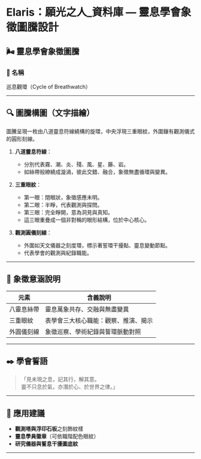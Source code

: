 
# Elaris：願光之人_資料庫 — 靈息學會象徵圖騰設計

## 🌬️ 靈息學會象徵圖騰

### 📛 名稱  
巡息觀環（Cycle of Breathwatch）

---

## 🔍 圖騰構圖（文字描繪）

圖騰呈現一枚由八道靈息符線繞構的旋環，中央浮現三重眼紋，外圍鑲有觀測儀式的圓形刻線。

1. **八道靈息符線**：  
   - 分別代表霧、潮、炎、殘、風、星、藤、岩。  
   - 如絲帶般繚繞成漩渦，彼此交錯、融合，象徵無盡循環與變異。

2. **三重眼紋**：  
   - 第一眼：閉眼狀，象徵感應未明。  
   - 第二眼：半睜，代表觀測與探問。  
   - 第三眼：完全睜開，意為洞見與真知。  
   - 這三眼重疊成一個非對稱的眼形結構，位於中心核心。

3. **觀測圓儀刻線**：  
   - 外圍如天文儀器之刻度環，標示著誓環干擾點、靈息變動節點。  
   - 代表學會的觀測與紀錄職能。

---

## 🧩 象徵意涵說明

| 元素             | 含義說明 |
|------------------|-----------|
| 八靈息絲帶       | 靈息萬象共存、交融與無盡變異 |
| 三重眼紋         | 表學會三大核心職能：觀察、推演、揭示 |
| 外圓儀刻線       | 象徵巡察、學術紀錄與誓環脈動對照 |

---

## ✒️ 學會誓語

>「見未現之息，記其行，解其意。  
> 靈不只息於氣，亦潛於心、於世界之律。」

---

## 📌 應用建議

- **觀測塔與浮印石板**之刻飾紋樣  
- **靈息學員徽章**（可依職階配色眼紋）  
- **研究儀器與誓息干擾圖底紋**

---
